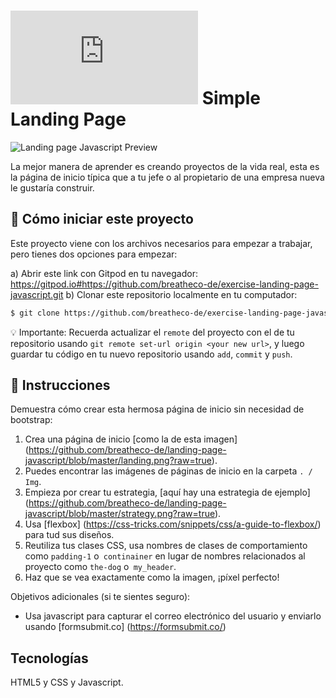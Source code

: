 # ![alt text](https://assets.breatheco.de/apis/img/images.php?blob&random&cat=icon&tags=breathecode,32)  Simple Landing Page

![Landing page Javascript Preview](https://github.com/breatheco-de/landing-page-javascript/blob/master/preview.gif?raw=true)

La mejor manera de aprender es creando proyectos de la vida real, esta es la página de inicio típica que a tu jefe o al propietario de una empresa nueva le gustaría construir.

## 🌱  Cómo iniciar este proyecto

Este proyecto viene con los archivos necesarios para empezar a trabajar, pero tienes dos opciones para empezar:

a) Abrir este link con Gitpod en tu navegador: https://gitpod.io#https://github.com/breatheco-de/exercise-landing-page-javascript.git
b) Clonar este repositorio localmente en tu computador:
```sh
$ git clone https://github.com/breatheco-de/exercise-landing-page-javascript.git
```

💡 Importante: Recuerda actualizar el `remote` del proyecto con el de tu repositorio usando `git remote set-url origin <your new url>`, y luego guardar tu código en tu nuevo repositorio usando `add`, `commit` y `push`.


## 📝 Instrucciones

Demuestra cómo crear esta hermosa página de inicio sin necesidad de bootstrap:

1. Crea una página de inicio [como la de esta imagen] (https://github.com/breatheco-de/landing-page-javascript/blob/master/landing.png?raw=true).
2. Puedes encontrar las imágenes  de páginas de inicio en la carpeta `. / Img`.
3. Empieza por crear tu estrategia, [aquí hay una estrategia de ejemplo] (https://github.com/breatheco-de/landing-page-javascript/blob/master/strategy.png?raw=true).
4. Usa [flexbox] (https://css-tricks.com/snippets/css/a-guide-to-flexbox/) para tud sus diseños.
5. Reutiliza tus clases CSS, usa nombres de clases de comportamiento como `padding-1` o` continainer` en lugar de nombres relacionados al proyecto como `the-dog` o` my_header`.
6. Haz que se vea exactamente como la imagen, ¡píxel perfecto!

Objetivos adicionales (si te sientes seguro):

+ Usa javascript para capturar el correo electrónico del usuario y enviarlo usando [formsubmit.co] (https://formsubmit.co/)

## Tecnologías

HTML5 y CSS y Javascript.

